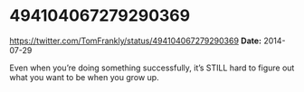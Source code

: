 # 494104067279290369
https://twitter.com/TomFrankly/status/494104067279290369
**Date:** 2014-07-29

Even when you’re doing something successfully, it’s STILL hard to figure out what you want to be when you grow up.
